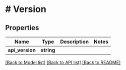 # # Version

## Properties

Name | Type | Description | Notes
------------ | ------------- | ------------- | -------------
**api_version** | **string** |  |

[[Back to Model list]](../../README.md#models) [[Back to API list]](../../README.md#endpoints) [[Back to README]](../../README.md)
